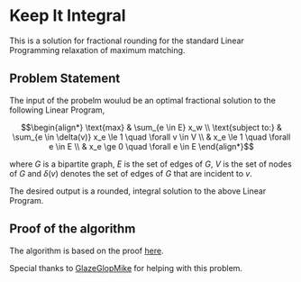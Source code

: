 # Keep It Integral
This is a solution for fractional rounding for the standard Linear Programming relaxation of maximum matching. 

## Problem Statement
The input of the probelm woulud be an optimal fractional solution to the following Linear Program,

```math 
\begin{align*}
\text{max} & \sum_{e \in E} x_w  \\
\text{subject to:} & \sum_{e \in \delta(v)} x_e \le 1 \quad \forall v \in V \\
& x_e \le 1 \quad \forall e \in E \\
& x_e \ge 0 \quad \forall e \in E
\end{align*}
```

where $G$ is a bipartite graph, $E$ is the set of edges of $G$, $V$ is the set of nodes of $G$ and $\delta(v)$ denotes the set of edges of $G$ that are incident to $v$.

The desired output is a rounded, integral solution to the above Linear Program. 

## Proof of the algorithm
The algorithm is based on the proof [here](https://people.eecs.berkeley.edu/~satishr/cs270/sp11/rough-notes/matching.pdf).

Special thanks to [GlazeGlopMike](https://github.com/GlazeGlopMike) for helping with this problem.